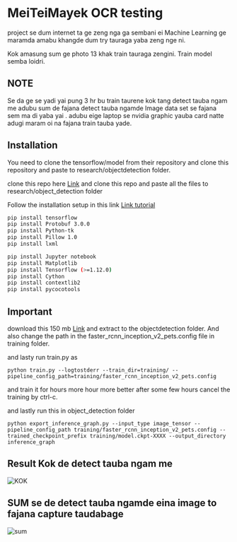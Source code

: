 # MeiTeiMayek OCR testing

project se dum internet ta ge zeng nga ga sembani ei Machine Learning ge maramda amabu khangde dum try tauraga yaba zeng nge ni.

Kok amasung sum ge photo 13 khak train tauraga zengini. Train model semba loidri.

## NOTE

Se da ge se yadi yai pung 3 hr bu train taurene kok tang detect tauba ngam me adubu sum de fajana detect tauba ngamde Image data set se fajana sem ma di yaba yai
. adubu eige laptop se nvidia graphic yauba card natte adugi maram oi na fajana train tauba yade.

## Installation

You need to clone the tensorflow/model from their repository and clone this repository and paste to research/objectdetection folder.


clone this repo here [Link](https://github.com/tensorflow/models )  and clone this repo and paste all the files to research/object_detection folder

Follow the installation setup in this link [Link tutorial](https://github.com/tensorflow/models/blob/master/research/object_detection/g3doc/installation.md)


```bash
pip install tensorflow
pip install Protobuf 3.0.0
pip install Python-tk
pip install Pillow 1.0
pip install lxml

pip install Jupyter notebook
pip install Matplotlib
pip install Tensorflow (>=1.12.0)
pip install Cython
pip install contextlib2
pip install pycocotools
```

## Important

download this 150 mb [Link](http://download.tensorflow.org/models/object_detection/faster_rcnn_inception_v2_coco_2018_01_28.tar.gz)
and extract to the objectdetection folder.
And also change the path in the faster_rcnn_inception_v2_pets.config file in training folder.

and lasty run train.py as  
```
python train.py --logtostderr --train_dir=training/ --pipeline_config_path=training/faster_rcnn_inception_v2_pets.config
```
and train it for hours more hour more better after some few hours cancel the training by ctrl-c.

and lastly run this in object_detection folder

```
python export_inference_graph.py --input_type image_tensor --pipeline_config_path training/faster_rcnn_inception_v2_pets.config --trained_checkpoint_prefix training/model.ckpt-XXXX --output_directory inference_graph

```


## Result Kok de detect tauba ngam me 
![KOK](https://i.ibb.co/5FNYXJv/kok.jpg)
## SUM se de detect tauba ngamde eina image to fajana capture taudabage
![sum](https://i.ibb.co/JtRcYPG/sum.jpg)
